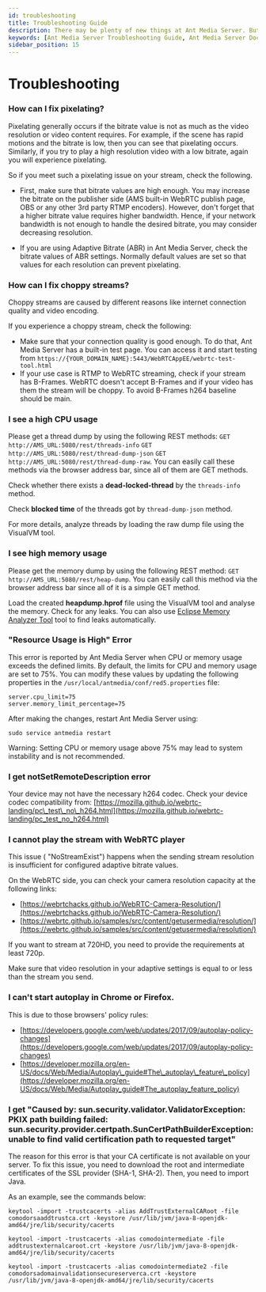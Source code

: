 ```yaml
---
id: troubleshooting
title: Troubleshooting Guide
description: There may be plenty of new things at Ant Media Server. But, this troubleshooting guide will prove to be saviour for you.
keywords: [Ant Media Server Troubleshooting Guide, Ant Media Server Documentation, Ant Media Server Tutorials]
sidebar_position: 15
---
```


# Troubleshooting

### How can I fix pixelating?

Pixelating generally occurs if the bitrate value is not as much as the video resolution or video content requires. For example, if the scene has rapid motions and the bitrate is low, then you can see that pixelating occurs. Similarly, if you try to play a high resolution video with a low bitrate, again you will experience pixelating.

So if you meet such a pixelating issue on your stream, check the following.

*   First, make sure that bitrate values are high enough. You may increase the bitrate on the publisher side (AMS built-in WebRTC publish page, OBS or any other 3rd party RTMP encoders). However, don't forget that a higher bitrate value requires higher bandwidth. Hence, if your network bandwidth is not enough to handle the desired bitrate, you may consider decreasing resolution.

*   If you are using Adaptive Bitrate (ABR) in Ant Media Server, check the bitrate values of ABR settings. Normally default values are set so that values for each resolution can prevent pixelating.

### How can I fix choppy streams?

Choppy streams are caused by different reasons like internet connection quality and video encoding.

If you experience a choppy stream, check the following:

*   Make sure that your connection quality is good enough. To do that, Ant Media Server has a built-in test page. You can access it and start testing from ```https://{YOUR_DOMAIN_NAME}:5443/WebRTCAppEE/webrtc-test-tool.html```
*   If your use case is RTMP to WebRTC streaming, check if your stream has B-Frames. WebRTC doesn't accept B-Frames and if your video has them the stream will be choppy. To avoid B-Frames h264 baseline should be main.

### I see a high CPU usage

Please get a thread dump by using the following REST methods: ```GET http://AMS_URL:5080/rest/threads-info``` ```GET http://AMS_URL:5080/rest/thread-dump-json``` ```GET http://AMS_URL:5080/rest/thread-dump-raw```. You can easily call these methods via the browser address bar, since all of them are GET methods.

Check whether there exists a **dead-locked-thread** by the ```threads-info``` method.

Check **blocked time** of the threads got by ```thread-dump-json``` method.

For more details, analyze threads by loading the raw dump file using the VisualVM tool.

### I see high memory usage

Please get the memory dump by using the following REST method: ```GET http://AMS_URL:5080/rest/heap-dump```. You can easily call this method via the browser address bar since all of it is a simple GET method.

Load the created **heapdump.hprof** file using the VisualVM tool and analyse the memory. Check for any leaks. You can also use [Eclipse Memory Analyzer Tool](https://www.eclipse.org/mat/) tool to find leaks automatically.

### "Resource Usage is High" Error  

This error is reported by Ant Media Server when CPU or memory usage exceeds the defined limits. By default, the limits for CPU and memory usage are set to 75%. You can modify these values by updating the following properties in the `/usr/local/antmedia/conf/red5.properties` file:  

```properties
server.cpu_limit=75  
server.memory_limit_percentage=75  
```

After making the changes, restart Ant Media Server using:
```
sudo service antmedia restart
```
Warning: Setting CPU or memory usage above 75% may lead to system instability and is not recommended.


### I get notSetRemoteDescription error

Your device may not have the necessary h264 codec. Check your device codec compatibility from: [https://mozilla.github.io/webrtc-landing/pc\_test\_no\_h264.html](https://mozilla.github.io/webrtc-landing/pc_test_no_h264.html)

### I cannot play the stream with WebRTC player

This issue ( "NoStreamExist") happens when the sending stream resolution is insufficient for configured adaptive bitrate values.

On the WebRTC side, you can check your camera resolution capacity at the following links:

*   [https://webrtchacks.github.io/WebRTC-Camera-Resolution/](https://webrtchacks.github.io/WebRTC-Camera-Resolution/)
*   [https://webrtc.github.io/samples/src/content/getusermedia/resolution/](https://webrtc.github.io/samples/src/content/getusermedia/resolution/)

If you want to stream at 720HD, you need to provide the requirements at least 720p.

Make sure that video resolution in your adaptive settings is equal to or less than the stream you send.

### I can't start autoplay in Chrome or Firefox.

This is due to those browsers' policy rules:

*   [https://developers.google.com/web/updates/2017/09/autoplay-policy-changes](https://developers.google.com/web/updates/2017/09/autoplay-policy-changes)
*   [https://developer.mozilla.org/en-US/docs/Web/Media/Autoplay\_guide#The\_autoplay\_feature\_policy](https://developer.mozilla.org/en-US/docs/Web/Media/Autoplay_guide#The_autoplay_feature_policy)

### I get "Caused by: sun.security.validator.ValidatorException: PKIX path building failed: sun.security.provider.certpath.SunCertPathBuilderException: unable to find valid certification path to requested target"

The reason for this error is that your CA certificate is not available on your server. To fix this issue, you need to download the root and intermediate certificates of the SSL provider (SHA-1, SHA-2). Then, you need to import Java.

As an example, see the commands below:

```keytool -import -trustcacerts -alias AddTrustExternalCARoot -file comodorsaaddtrustca.crt -keystore /usr/lib/jvm/java-8-openjdk-amd64/jre/lib/security/cacerts```

```keytool -import -trustcacerts -alias comodointermediate -file addtrustexternalcaroot.crt -keystore /usr/lib/jvm/java-8-openjdk-amd64/jre/lib/security/cacerts```

```keytool -import -trustcacerts -alias comodointermediate2 -file comodorsadomainvalidationsecureserverca.crt -keystore /usr/lib/jvm/java-8-openjdk-amd64/jre/lib/security/cacerts```
